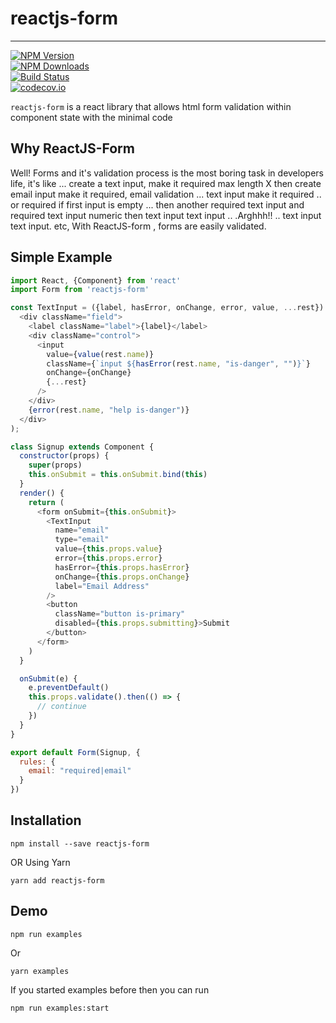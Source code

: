 # reactjs-form

---

[![NPM Version](https://img.shields.io/npm/v/reactjs-form.svg?style=flat)](https://www.npmjs.com/package/reactjs-form)  
[![NPM Downloads](https://img.shields.io/npm/dm/reactjs-form.svg?style=flat)](https://www.npmjs.com/package/reactjs-form)  
[![Build Status](https://img.shields.io/travis/skmail/reactjs-form/master.svg?style=flat)](https://travis-ci.org/skmail/reactjs-form)  
[![codecov.io](https://codecov.io/gh/skmail/reactjs-form/branch/master/graph/badge.svg)](https://codecov.io/gh/skmail/reactjs-form)

`reactjs-form` is a react library that allows html form validation within component state with the minimal code

## Why ReactJS-Form

Well! Forms and it's validation process is the most boring task in  developers life, it's like ...  create a text input, make it required max length X  then create email input make it required, email validation ... text input make  it required .. or required if first input is empty ... then another required text input and required text input numeric then  text input text input .. .Arghhh!! .. text input text input. etc, With ReactJS-form , forms are easily validated.

## Simple Example

```js
import React, {Component} from 'react'
import Form from 'reactjs-form'

const TextInput = ({label, hasError, onChange, error, value, ...rest}) => (
  <div className="field">
    <label className="label">{label}</label>
    <div className="control">
      <input
        value={value(rest.name)}
        className={`input ${hasError(rest.name, "is-danger", "")}`}
        onChange={onChange}
        {...rest}
      />
    </div>
    {error(rest.name, "help is-danger")}
  </div>
);

class Signup extends Component {
  constructor(props) {
    super(props)
    this.onSubmit = this.onSubmit.bind(this)
  }
  render() {
    return (
      <form onSubmit={this.onSubmit}>
        <TextInput
          name="email"
          type="email"
          value={this.props.value}
          error={this.props.error}
          hasError={this.props.hasError}
          onChange={this.props.onChange}
          label="Email Address"
        />
        <button
          className="button is-primary"
          disabled={this.props.submitting}>Submit
        </button>
      </form>
    )
  }

  onSubmit(e) {
    e.preventDefault()
    this.props.validate().then(() => {
      // continue
    })
  }
}

export default Form(Signup, {
  rules: {
    email: "required|email"
  }
})
```

## Installation

`npm install --save reactjs-form`

OR Using Yarn

`yarn add reactjs-form`

## Demo

`npm run examples`

Or

`yarn examples`

If you started examples before then you can run

`npm run examples:start`

